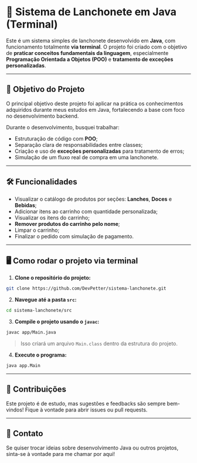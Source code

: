 # 🍔 Sistema de Lanchonete em Java (Terminal)

Este é um sistema simples de lanchonete desenvolvido em **Java**, com funcionamento totalmente **via terminal**. O projeto foi criado com o objetivo de **praticar conceitos fundamentais da linguagem**, especialmente **Programação Orientada a Objetos (POO)** e **tratamento de exceções personalizadas**.

---

## 🎯 Objetivo do Projeto

O principal objetivo deste projeto foi aplicar na prática os conhecimentos adquiridos durante meus estudos em Java, fortalecendo a base com foco no desenvolvimento backend.

Durante o desenvolvimento, busquei trabalhar:

- Estruturação de código com **POO**;
- Separação clara de responsabilidades entre classes;
- Criação e uso de **exceções personalizadas** para tratamento de erros;
- Simulação de um fluxo real de compra em uma lanchonete.

---

## 🛠️ Funcionalidades

- Visualizar o catálogo de produtos por seções: **Lanches**, **Doces** e **Bebidas**;
- Adicionar itens ao carrinho com quantidade personalizada;
- Visualizar os itens do carrinho;
- **Remover produtos do carrinho pelo nome**;
- Limpar o carrinho;
- Finalizar o pedido com simulação de pagamento.

---

## 🖥️ Como rodar o projeto via terminal

1. **Clone o repositório do projeto:**

```bash
git clone https://github.com/DevPetter/sistema-lanchonete.git
```

2. **Navegue até a pasta `src`:**

```bash
cd sistema-lanchonete/src
```

3. **Compile o projeto usando o `javac`:**

```bash
javac app/Main.java
```

> Isso criará um arquivo `Main.class` dentro da estrutura do projeto.

4. **Execute o programa:**

```bash
java app.Main
```

---

## 🚀 Contribuições

Este projeto é de estudo, mas sugestões e feedbacks são sempre bem-vindos! Fique à vontade para abrir issues ou pull requests.

---

## 📩 Contato

Se quiser trocar ideias sobre desenvolvimento Java ou outros projetos, sinta-se à vontade para me chamar por aqui!
